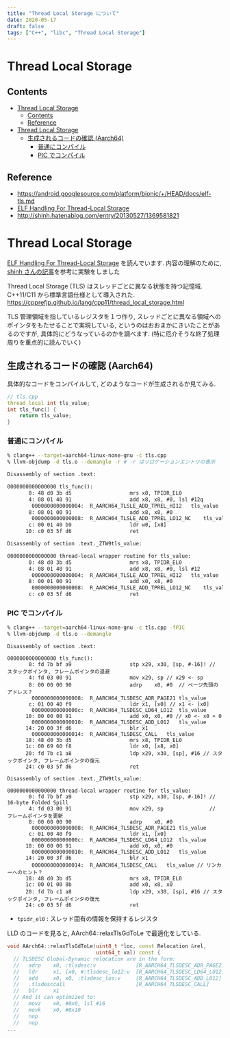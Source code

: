 ```yaml
---
title: "Thread Local Storage について"
date: 2020-05-17
draft: false
tags: ["C++", "libc", "Thread Local Storage"]
---
```

# Thread Local Storage

## Contents
- [Thread Local Storage](#thread-local-storage)
  - [Contents](#contents)
  - [Reference](#reference)
- [Thread Local Storage](#thread-local-storage-1)
  - [生成されるコードの確認 (Aarch64)](#生成されるコードの確認-aarch64)
    - [普通にコンパイル](#普通にコンパイル)
    - [PIC でコンパイル](#pic-でコンパイル)

## Reference
* https://android.googlesource.com/platform/bionic/+/HEAD/docs/elf-tls.md
* [ELF Handling For Thread-Local Storage](https://www.uclibc.org/docs/tls.pdf)
* http://shinh.hatenablog.com/entry/20130527/1369581821

# Thread Local Storage

[ELF Handling For Thread-Local Storage](https://www.uclibc.org/docs/tls.pdf) を読んでいます.
内容の理解のために, [shinh さんの記事](http://shinh.hatenablog.com/entry/20130527/1369581821)を参考に実験をしました

Thread Local Storage (TLS) はスレッドごとに異なる状態を持つ記憶域. C++11/C11 から標準言語仕様として導入された.
https://cpprefjp.github.io/lang/cpp11/thread_local_storage.html

TLS 管理領域を指しているレジスタを１つ作り, スレッドごとに異なる領域へのポインタをもたせることで実現している, というのはおおまかにきいたことがあるのですが,
具体的にどうなっているのかを調べます.
(特に厄介そうな終了処理周りを重点的に読んでいく)

## 生成されるコードの確認 (Aarch64)

具体的なコードをコンパイルして, どのようなコードが生成されるか見てみる.
```c++
// tls.cpp
thread_local int tls_value;
int tls_func() {
    return tls_value;
}
```

### 普通にコンパイル

```zsh
% clang++ --target=aarch64-linux-none-gnu -c tls.cpp
% llvm-objdump -d tls.o --demangle -r # -r はリロケーションエントリの表示
```

```txt
Disassembly of section .text:

0000000000000000 tls_func():
       0: 48 d0 3b d5                  	mrs	x8, TPIDR_EL0
       4: 08 01 40 91                  	add	x8, x8, #0, lsl #12q
		0000000000000004:  R_AARCH64_TLSLE_ADD_TPREL_HI12	tls_value
       8: 08 01 00 91                  	add	x8, x8, #0
		0000000000000008:  R_AARCH64_TLSLE_ADD_TPREL_LO12_NC	tls_value
       c: 00 01 40 b9                  	ldr	w0, [x8]
      10: c0 03 5f d6                  	ret

Disassembly of section .text._ZTW9tls_value:

0000000000000000 thread-local wrapper routine for tls_value:
       0: 48 d0 3b d5                  	mrs	x8, TPIDR_EL0
       4: 08 01 40 91                  	add	x8, x8, #0, lsl #12
		0000000000000004:  R_AARCH64_TLSLE_ADD_TPREL_HI12	tls_value
       8: 00 01 00 91                  	add	x0, x8, #0
		0000000000000008:  R_AARCH64_TLSLE_ADD_TPREL_LO12_NC	tls_value
       c: c0 03 5f d6                  	ret
```

### PIC でコンパイル

```sh
% clang++ --target=aarch64-linux-none-gnu -c tls.cpp -fPIC
% llvm-objdump -d tls.o --demangle
```

```
Disassembly of section .text:

0000000000000000 tls_func():
       0: fd 7b bf a9                  	stp	x29, x30, [sp, #-16]! // スタックポインタ, フレームポインタの退避
       4: fd 03 00 91                  	mov	x29, sp // x29 <- sp
       8: 00 00 00 90                  	adrp	x0, #0  // ページ先頭のアドレス？
		0000000000000008:  R_AARCH64_TLSDESC_ADR_PAGE21	tls_value
       c: 01 00 40 f9                  	ldr	x1, [x0] // x1 <- [x0]
		000000000000000c:  R_AARCH64_TLSDESC_LD64_LO12	tls_value
      10: 00 00 00 91                  	add	x0, x0, #0 // x0 <- x0 + 0
		0000000000000010:  R_AARCH64_TLSDESC_ADD_LO12	tls_value
      14: 20 00 3f d6                  	blr	x1
		0000000000000014:  R_AARCH64_TLSDESC_CALL	tls_value
      18: 48 d0 3b d5                  	mrs	x8, TPIDR_EL0
      1c: 00 69 60 f8                  	ldr	x0, [x8, x0]
      20: fd 7b c1 a8                  	ldp	x29, x30, [sp], #16 // スタックポインタ, フレームポインタの復元
      24: c0 03 5f d6                  	ret

Disassembly of section .text._ZTW9tls_value:

0000000000000000 thread-local wrapper routine for tls_value:
       0: fd 7b bf a9                  	stp	x29, x30, [sp, #-16]! // 16-byte Folded Spill
       4: fd 03 00 91                  	mov	x29, sp               // フレームポインタを更新
       8: 00 00 00 90                  	adrp	x0, #0
		0000000000000008:  R_AARCH64_TLSDESC_ADR_PAGE21	tls_value
       c: 01 00 40 f9                  	ldr	x1, [x0]
		000000000000000c:  R_AARCH64_TLSDESC_LD64_LO12	tls_value
      10: 00 00 00 91                  	add	x0, x0, #0
		0000000000000010:  R_AARCH64_TLSDESC_ADD_LO12	tls_value
      14: 20 00 3f d6                  	blr	x1
		0000000000000014:  R_AARCH64_TLSDESC_CALL	tls_value // リンカーへのヒント？
      18: 48 d0 3b d5                  	mrs	x8, TPIDR_EL0
      1c: 00 01 00 8b                  	add	x0, x8, x0
      20: fd 7b c1 a8                  	ldp	x29, x30, [sp], #16 // スタックポインタ, フレームポインタの復元
      24: c0 03 5f d6                  	ret
```

* `tpidr_el0` : スレッド固有の情報を保持するレジスタ


LLD のコードを見ると,  AArch64::relaxTlsGdToLe で最適化をしている.
```cpp
void AArch64::relaxTlsGdToLe(uint8_t *loc, const Relocation &rel,
                             uint64_t val) const {
  // TLSDESC Global-Dynamic relocation are in the form:
  //   adrp    x0, :tlsdesc:v             [R_AARCH64_TLSDESC_ADR_PAGE21]
  //   ldr     x1, [x0, #:tlsdesc_lo12:v  [R_AARCH64_TLSDESC_LD64_LO12]
  //   add     x0, x0, :tlsdesc_los:v     [R_AARCH64_TLSDESC_ADD_LO12]
  //   .tlsdesccall                       [R_AARCH64_TLSDESC_CALL]
  //   blr     x1
  // And it can optimized to:
  //   movz    x0, #0x0, lsl #16
  //   movk    x0, #0x10
  //   nop
  //   nop
...
```
